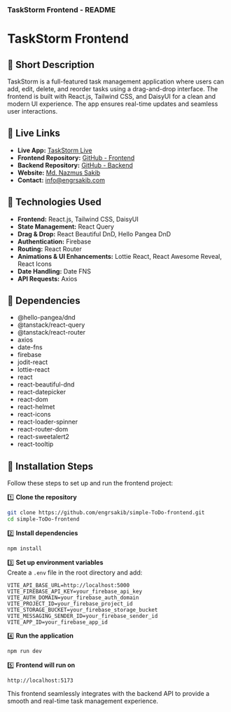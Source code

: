 ### TaskStorm Frontend - README  

# TaskStorm Frontend  

## 🔹 Short Description  
TaskStorm is a full-featured task management application where users can add, edit, delete, and reorder tasks using a drag-and-drop interface. The frontend is built with React.js, Tailwind CSS, and DaisyUI for a clean and modern UI experience. The app ensures real-time updates and seamless user interactions.  

## 🔹 Live Links  
- **Live App:** [TaskStorm Live](https://engrsakib-todo-applications.surge.sh/)  
- **Frontend Repository:** [GitHub - Frontend](https://github.com/engrsakib/simple-ToDo-frontend)  
- **Backend Repository:** [GitHub - Backend](https://github.com/engrsakib/simple-ToDo-Backend)  
- **Website:** [Md. Nazmus Sakib](https://www.engrsakib.com/)  
- **Contact:** info@engrsakib.com  

## 🔹 Technologies Used  
- **Frontend:** React.js, Tailwind CSS, DaisyUI  
- **State Management:** React Query  
- **Drag & Drop:** React Beautiful DnD, Hello Pangea DnD  
- **Authentication:** Firebase  
- **Routing:** React Router  
- **Animations & UI Enhancements:** Lottie React, React Awesome Reveal, React Icons  
- **Date Handling:** Date FNS  
- **API Requests:** Axios  

## 🔹 Dependencies  
- @hello-pangea/dnd  
- @tanstack/react-query  
- @tanstack/react-router  
- axios  
- date-fns  
- firebase   
- jodit-react  
- lottie-react  
- react   
- react-beautiful-dnd  
- react-datepicker  
- react-dom  
- react-helmet  
- react-icons  
- react-loader-spinner  
- react-router-dom  
- react-sweetalert2  
- react-tooltip  

## 🔹 Installation Steps  
Follow these steps to set up and run the frontend project:  

1️⃣ **Clone the repository**  
```bash
git clone https://github.com/engrsakib/simple-ToDo-frontend.git
cd simple-ToDo-frontend
```  

2️⃣ **Install dependencies**  
```bash
npm install
```  

3️⃣ **Set up environment variables**  
Create a `.env` file in the root directory and add:  
```
VITE_API_BASE_URL=http://localhost:5000
VITE_FIREBASE_API_KEY=your_firebase_api_key
VITE_AUTH_DOMAIN=your_firebase_auth_domain
VITE_PROJECT_ID=your_firebase_project_id
VITE_STORAGE_BUCKET=your_firebase_storage_bucket
VITE_MESSAGING_SENDER_ID=your_firebase_sender_id
VITE_APP_ID=your_firebase_app_id
```  

4️⃣ **Run the application**  
```bash
npm run dev
```  

5️⃣ **Frontend will run on**  
```
http://localhost:5173
```  

This frontend seamlessly integrates with the backend API to provide a smooth and real-time task management experience. 